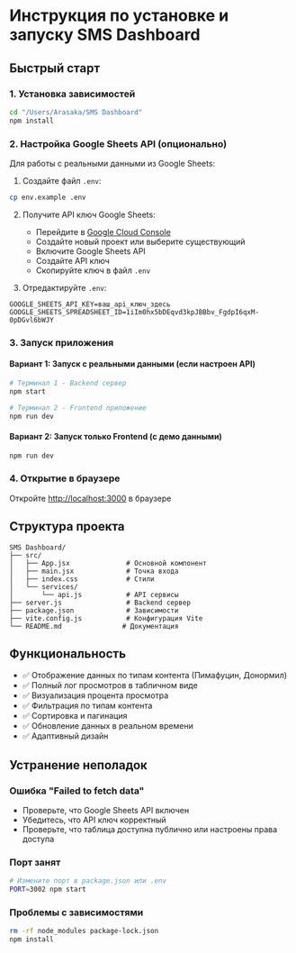 # Инструкция по установке и запуску SMS Dashboard

## Быстрый старт

### 1. Установка зависимостей

```bash
cd "/Users/Arasaka/SMS Dashboard"
npm install
```

### 2. Настройка Google Sheets API (опционально)

Для работы с реальными данными из Google Sheets:

1. Создайте файл `.env`:
```bash
cp env.example .env
```

2. Получите API ключ Google Sheets:
   - Перейдите в [Google Cloud Console](https://console.cloud.google.com/)
   - Создайте новый проект или выберите существующий
   - Включите Google Sheets API
   - Создайте API ключ
   - Скопируйте ключ в файл `.env`

3. Отредактируйте `.env`:
```
GOOGLE_SHEETS_API_KEY=ваш_api_ключ_здесь
GOOGLE_SHEETS_SPREADSHEET_ID=1iIm0hx5bDEqvd3kpJBBbv_FgdpI6qxM-0pDGvl6bWJY
```

### 3. Запуск приложения

#### Вариант 1: Запуск с реальными данными (если настроен API)
```bash
# Терминал 1 - Backend сервер
npm start

# Терминал 2 - Frontend приложение
npm run dev
```

#### Вариант 2: Запуск только Frontend (с демо данными)
```bash
npm run dev
```

### 4. Открытие в браузере

Откройте [http://localhost:3000](http://localhost:3000) в браузере

## Структура проекта

```
SMS Dashboard/
├── src/
│   ├── App.jsx              # Основной компонент
│   ├── main.jsx             # Точка входа
│   ├── index.css            # Стили
│   └── services/
│       └── api.js           # API сервисы
├── server.js                # Backend сервер
├── package.json             # Зависимости
├── vite.config.js           # Конфигурация Vite
└── README.md               # Документация
```

## Функциональность

- ✅ Отображение данных по типам контента (Пимафуцин, Донормил)
- ✅ Полный лог просмотров в табличном виде
- ✅ Визуализация процента просмотра
- ✅ Фильтрация по типам контента
- ✅ Сортировка и пагинация
- ✅ Обновление данных в реальном времени
- ✅ Адаптивный дизайн

## Устранение неполадок

### Ошибка "Failed to fetch data"
- Проверьте, что Google Sheets API включен
- Убедитесь, что API ключ корректный
- Проверьте, что таблица доступна публично или настроены права доступа

### Порт занят
```bash
# Измените порт в package.json или .env
PORT=3002 npm start
```

### Проблемы с зависимостями
```bash
rm -rf node_modules package-lock.json
npm install
```
